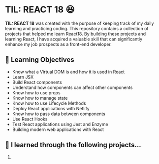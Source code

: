 # TIL: REACT 18 😆

**TIL: REACT 18** was created with the purpose of keeping track of my daily learning and practicing coding.
This repository contains a collection of projects that helped me learn React18.
By building these projects and learning React, I have acquired a valuable skill that can significantly enhance my job prospects as a front-end developer.

## 📖 Learning Objectives

- Know what a Virtual DOM is and how it is used in React
- Learn JSX
- Build React components
- Understand how components can affect other components
- Know how to use props
- Know how to manage state
- Know how to use Lifecycle Methods
- Deploy React applications with Netlify
- Know how to pass data between components
- Use React Hooks
- Test React applications using Jest and Enzyme
- Building modern web applications with React

## 🎯 I learned through the following projects...

1.
